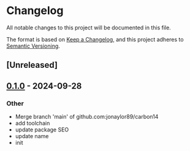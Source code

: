 # Changelog

All notable changes to this project will be documented in this file.

The format is based on [Keep a Changelog](https://keepachangelog.com/en/1.0.0/),
and this project adheres to [Semantic Versioning](https://semver.org/spec/v2.0.0.html).

## [Unreleased]

## [0.1.0](https://github.com/jonaylor89/carbon14/releases/tag/v0.1.0) - 2024-09-28

### Other

- Merge branch 'main' of github.com:jonaylor89/carbon14
- add toolchain
- update package SEO
- update name
- init
